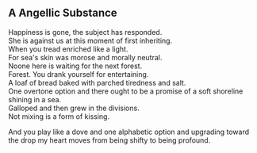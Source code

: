 A Angellic Substance
--------------------
Happiness is gone, the subject has responded.  
She is against us at this moment of first inheriting.  
When you tread enriched like a light.  
For sea's skin was morose and morally neutral.  
Noone here is waiting for the next forest.  
Forest. You drank yourself for entertaining.  
A loaf of bread baked with parched tiredness and salt.  
One overtone option and there ought to be a promise of a soft shoreline shining in a sea.  
Galloped and then grew in the divisions.  
Not mixing is a form of kissing.  
  
And you play like a dove and one alphabetic option and upgrading toward the drop my heart moves from being shifty to being profound.  
